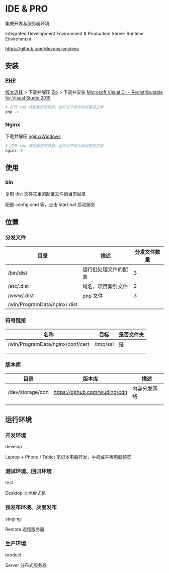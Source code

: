 # IDE & PRO

集成开发与服务器环境

Integrated Development Environment & Production Server Runtime Environment

<https://github.com/devops-env/env>



## 安装

### [PHP](https://gitee.com/devops-env/env/edit/master/docs/Software/Runtime_system/PHP.md)

[版本选择](http://php.net/supported-versions.php) > 下载并解压 [Zip](https://windows.php.net/download) > 下载并安装 [Microsoft Visual C++ Redistributable for Visual Studio 2019](https://visualstudio.microsoft.com/downloads/)

```sh
# 打开 cmd 转到解压的目录，运行以下命令测试是否正常
php -v
```

### Nginx

下载并解压 [nginx/Windows](http://nginx.org/en/download.html)

```sh
# 打开 cmd 转到解压的目录，运行以下命令测试是否正常
nginx -h
```



## 使用

### bin

复制 dist 文件夹里的配置文件到当前目录

配置 config.cmd 等，点击 start.bat 启动服务



## 位置

### 分发文件

| 目录                         | 描述                 | 分发文件数量 |
| ---------------------------- | -------------------- | ------------ |
| /bin/dist                    | 运行批处理文件的配置 | 3            |
| /etc/.dist                   | 域名，项目索引文件   | 2            |
| /www/.dist                   | php 文件             | 3            |
| /win/ProgramData/nginx/.dist |                      |              |



### 符号链接

| 名称                             | 目标     | 是否文件夹 |
| -------------------------------- | -------- | ---------- |
| /win/ProgramData/nginx/conf/cert | /tmp/ssl | 是         |
|                                  |          |            |
|                                  |          |            |



### 版本库

| 目录             | 版本库                        | 描述         |
| ---------------- | ----------------------------- | ------------ |
| /dev/storage/cdn | https://github.com/wuding/cdn | 内容分发网络 |
|                  |                               |              |
|                  |                               |              |



## 运行环境

### 开发环境

develop

Laptop + Phone / Tablet 笔记本电脑开发，手机或平板电脑预览

### 测试环境、回归环境

test

Desktop 本地台式机

### 预发布环境、灰度发布

staging

Remote 远程服务器

### 生产环境

product

Server 分布式服务器